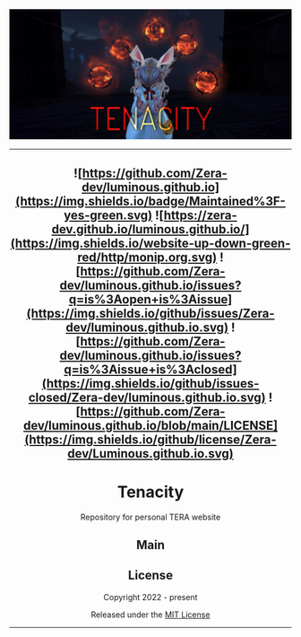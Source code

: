 <div align="center">
  <img src="docs/tenacity-banner.png" width="800" alt="Tenacity">

  
----
![https://github.com/Zera-dev/luminous.github.io](https://img.shields.io/badge/Maintained%3F-yes-green.svg) 
![https://zera-dev.github.io/luminous.github.io/](https://img.shields.io/website-up-down-green-red/http/monip.org.svg)
![https://github.com/Zera-dev/luminous.github.io/issues?q=is%3Aopen+is%3Aissue](https://img.shields.io/github/issues/Zera-dev/luminous.github.io.svg)
![https://github.com/Zera-dev/luminous.github.io/issues?q=is%3Aissue+is%3Aclosed](https://img.shields.io/github/issues-closed/Zera-dev/luminous.github.io.svg)
![https://github.com/Zera-dev/luminous.github.io/blob/main/LICENSE](https://img.shields.io/github/license/Zera-dev/Luminous.github.io.svg)
----
#  Tenacity
Repository for personal TERA website


## Main

## License

Copyright 2022 - present

Released under the [MIT License](LICENSE)
***

</div>
